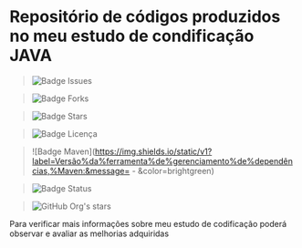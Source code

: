 <h1>Repositório de códigos produzidos no meu estudo de condificação JAVA</h1>

> ![Badge Issues](https://img.shields.io/github/issues/FernandoLopesCoder/estudando-codificacao)
 
> ![Badge Forks](https://img.shields.io/github/forks/FernandoLopesCoder/estudando-codificacao)
 
> ![Badge Stars](https://img.shields.io/github/stars/FernandoLopesCoder/estudando-codificacao)

> ![Badge Licença](https://img.shields.io/github/license/FernandoLopesCoder/estudando-codificacao)

> ![Badge Maven](https://img.shields.io/static/v1?label=Versão%da%ferramenta%de%gerenciamento%de%dependências,%Maven:&message= - &color=brightgreen)


> ![Badge Status](http://img.shields.io/static/v1?label=STATUS&message=EM%20DESENVOLVIMENTO&color=GREEN&style=for-the-badge)

> ![GitHub Org's stars](https://img.shields.io/github/stars/FernandoLopesCoder/estudando-codificacao?style=social)


Para verificar mais informações sobre meu estudo de codificação poderá observar e avaliar as melhorias adquiridas
